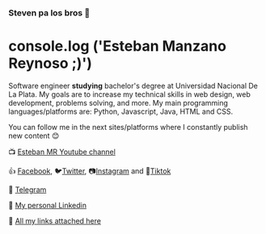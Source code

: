 ### Steven pa los bros 👋

<!--
**estebannoemr/estebannoemr** is a ✨ _special_ ✨ repository because its `README.md` (this file) appears on your GitHub profile.
-->
<!--
Sobre mi:

- 🔭 I’m currently working on ...
- 🌱 I’m currently learning ...
- 👯 I’m looking to collaborate on ...
- 🤔 I’m looking for help with ...
- 💬 Ask me about ...
- 📫 How to reach me: ...
- 😄 Pronouns: ...
- ⚡ Fun fact: ...
-->

# console.log ('Esteban Manzano Reynoso ;)')
Software engineer **studying** bachelor's degree at Universidad Nacional De La Plata.
My goals are to increase my technical skills in web design, web development, problems solving, and more.
My main programming languages/platforms are: Python, Javascript, Java, HTML and CSS.

You can follow me in the next sites/platforms where I constantly publish new content 😊

📺 [Esteban MR Youtube channel](https://www.youtube.com/channel/UCHsGMG_bLjd_yrbieqt8P2w)

👍 [Facebook](https://www.facebook.com/profile.php?id=100004204304436), 🐦[Twitter](https://twitter.com/StevenManRey), 📷[Instagram](https://www.instagram.com/estebannoemr/) and 🎵[Tiktok](https://www.tiktok.com/@stevenmanrey)

📲 [Telegram](https://t.me/EstebanMR)

💼 [My personal Linkedin](https://www.linkedin.com/in/esteban-manrey/)

📝 [All my links attached here](https://linktr.ee/estebanmr)
